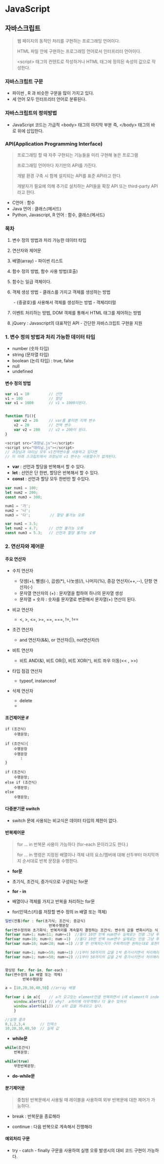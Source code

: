 # JavaScript

## 자바스크립트

> 웹 페이지의 동적인 처리를 구현하는 프로그래밍 언어이다.
>
> HTML 파일 안에 구현하는 프로그래밍 언어로서 인터프리터 언어이다.
>
> \<script> 태그의 컨텐트로 작성하거나 HTML 태그에 정의된 속성의 값으로 작성한다.

### 자바스크립트 구문

* 파이썬 , R 과 비슷한 구문을 많이 가지고 있다.
* 세 언어 모두 인터프리터 언어로 분류된다.



### 자바스크립트의 정의방법

* JavaScript 코드는 가급적 \<body> 태그의 마지막 부분 즉, \</body> 태그의 바로 위에 삽입한다.

 

### API(Application Programming Interface)

> 프로그래밍 할 때 자주 구현되는 기능들을 미리 구현해 놓은 프로그램
>
> 프로그래밍 언어마다 자기만의 API를 가진다. 
>
> 개발 환경 구축 시 함께 설치되는 API를 표준 API라고 한다. 
>
> 개발자가 필요에 의해 추가로 설치하는 API들을 확장 API 또는 third-party API 라고 한다.

* C언어 : 함수
* Java 언어 : 클래스(메서드)
* Python, Javascript, R 언어 : 함수, 클래스(메서드)



### 목차

1. 변수 정의 방법과 처리 가능한 데이터 타입

2. 연산자와 제어문

3. 배열(array) - 파이썬 리스트

4. 함수 정의 방법, 함수 사용 방법(호출)

5. 함수는 일급 객체이다.

6. 객체 생성 방법 - 클래스를 가지고 객체를 생성하는 방법

   ​						  - {중괄호}를 사용해서 객체를 생성하는 방법 - 객체리터럴

7. 이벤트 처리하는 방법, DOM 객체를 통해서 HTML 태그를 제어하는 방법
8.  jQuery : Javascript의 대표적인 API - 간단한 자바스크립트 구현을 지원



### 1. 변수 정의 방법과 처리 가능한 데이터 타입

* number (숫자 타입)
* string (문자열 타입)
* boolean (논리 타입) : true, false
* null
* undefined



#### 변수 정의 방법

```javascript
var v1 = 10			// 선언
v1 = 100			// 할당
var v1 = 1000		// v1 = 1000이된다.


function f1(){
	var v2 = 20		// var를 붙이면 지역 변수
	v2 = 20 		// 전역 변수
	var v2 = 200	// v2 = 200이 된다.
}

<script src="과장님.js"></script>
<script src="대리님.js"></script>
// 과장님과 대리님 모두 v1전역변수를 사용하고 있다면
// 이 아래 스크립트에서 과장님의 v1 변수는 사용할수가 없게된다.

```



* **var** : 선언과 할당을 반복해서 할 수 있다.
* **let** : 선언은 단 한번, 할당은 반복해서 할 수 있다.
* **const** : 선언과 할당 모두 한번만 할 수있다.

```javascript
var num1 = 100;
let num2 = 200;
const num3 = 300;

num1 = '가';
num2 = '나';
num3 = '다';			// 할당 불가능 오류

var num1 = 3.5;
let num2 = 4.7;		// 선언 불가능 오류
const num3 = 5.3;	// 선언과 할당 불가능 오류

```





### 2. 연산자와 제어문

#### 주요 연산자

* 수치 연산자
  * 덧셈(+), 뺄셈(-), 곱셈(*), 나눗셈(/), 나머지(%), 증감 연산자(++,--), 단항 연산자(-)
  * 문자열 연산자의 (+) : 문자열을 합하여 하나의 문자열 생성
  * 문자열 + 숫자 : 숫자를 문자열로 변환해서 문자열(+) 연산이 된다.

* 비교 연산자
  * <, >, <=, >=, ==, ===, !=, !==

* 조건 연산자
  * and 연산자(&&), or 연산자(||), not연산자(!)
* 비트 연산자
  * 비트 AND(&), 비트 OR(|), 비트 XOR(^), 비트 좌우 이동(<< , >>)
* 타입 점검 연산자
  * typeof, instanceof
* 삭제 연산자
  * delete
  * 

#### 조건제어문 if

```
if (조건식)
	수행문장;
	
if (조건식){
	수행문장
	수행문장
	   :
}

if (조건식)
	수행문장;
else if (조건식)
	수행문장;
else
	수행문장;
```



#### 다중분기문 switch

* switch 문에  사용되는 비교식은 데이터 타입의 제한이 없다.



#### 반복제어문

>for ... in 반복문 사용이 가능하다 (for-each 문이라고도 한다.)
>
>for ... in 명령은 지정된 배열이나 객체 내의 요소/멤버에 대해 선두부터 마지막까지 순서대로 반복 문장을 수행한다.

* **for문**
* 초기식, 조건식, 증가식으로 구성되는 for문



* **for - in**
* 배열이나 객체를 가지고 반복을 처리하는 for문 
* for(인덱스(키)를 저장할 변수 정의 in 배열 또는 객체)

```javascript
일반(전통)for : for(초기식; 조건식; 증감식)
					반복수행문장
for(변수정의와 초기화식; 반복처리를 계속할지 결정하는 조건식; 변수의 값을 변화시키는 식)
for(var num=1; num<11; num+=1)	//둘다 10번 반복 num변수 실제로는 안씀 그냥 루프용
for(var num=10; num>0; num-=1)	//둘다 10번 반복	num변수 실제로는 안씀 그냥 루프용
for(var num=10; num<20; num-=1)	//몇 번 반복하는지가 주목적이면 원하는대로 표현해

for(var num=1; num<=50; num+=1) //1부터 50까지의 값을 1씩 증가시키면서 처리해라!
for(var num=1; num<=50; num+=2) //1부터 50까지의 값을 2씩 증가시키면서 처리해라!


향상된 for, for-in, for-each : 
for(변수정의 in 배열 또는 객체)
		반복수행문장

a = [10,20,30,40,50] //array 배열
					  
for(var i in a){	// a가 갖고있는 element만큼 반복하면서 i에 element의 index 전달
	window.alert(i)	// why?  a자리에 아무객체나 다 올수 있어서
	window.alert(a[i]) // a의 값을 꺼내오고 싶다.
	}

//실행 결과
0,1,2,3,4		// 인덱스
10,20,30,40,50	// 실제 값
```



* **while문**

```javascript
while(조건식)
	반복문장;
	
while(true)
	무한반복문장;
```



* **do-while문**



#### 분기제어문

> 중첩된 반복문에서 사용될 때 레이블을 사용하여 외부 반복문에 대한 제어가 가능하다.

* break : 반복문을 종료해라

* continue : 다음 반복으로 계속해서 진행해라



#### 예외처리 구문

* try - catch - finally 구문을 사용하여 실행 오류 발생시의 대비 코드 구현이 가능하다.
